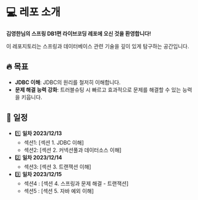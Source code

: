 # :computer: 레포 소개

**김영한님의 스프링 DB1편 라이브코딩 레포에 오신 것을 환영합니다!**

이 레포지토리는 스프링과 데이터베이스 관련 기술을 깊이 있게 탐구하는 공간입니다.

## :fire: 목표

- **JDBC 이해**: JDBC의 원리를 철저히 이해합니다.
- **문제 해결 능력 강화**: 트러블슈팅 시 빠르고 효과적으로 문제를 해결할 수 있는 능력을 키웁니다.

## :calendar: 일정

- :one: **일차 2023/12/13**
  - 섹션1: [섹션 1. JDBC 이해]
  - 섹션2: [섹션 2. 커넥션풀과 데이터소스 이해]
- 2️⃣ **일차 2023/12/14**
  - 섹션3: [섹션 3. 트랜잭션 이해]
- 3️⃣ **일차 2023/12/15**
  - 섹션4 : [섹션 4. 스프링과 문제 해결 - 트랜잭션]
  - 섹션5 : [섹션 5. 자바 예외 이해]
